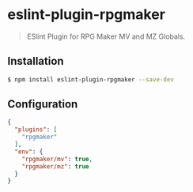 # eslint-plugin-rpgmaker

> ESlint Plugin for RPG Maker MV and MZ Globals.

## Installation

```sh
$ npm install eslint-plugin-rpgmaker --save-dev
```

## Configuration

```json
{
  "plugins": [
    "rpgmaker"
  ],
  "env": {
    "rpgmaker/mv": true,
    "rpgmaker/mz": true
  }
}
```
